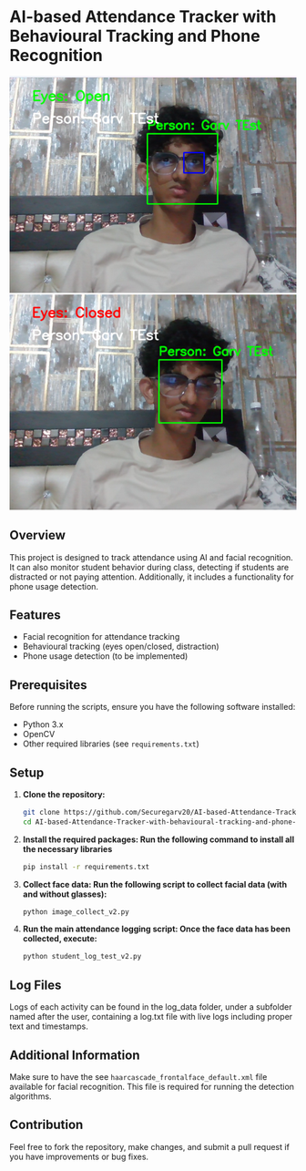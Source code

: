 ﻿# AI-based Attendance Tracker with Behavioural Tracking and Phone Recognition

![Face Rec Eye Open Photo](test1.png)
![Face RecnEye Close Photo](test2.png)

## Overview
This project is designed to track attendance using AI and facial recognition. It can also monitor student behavior during class, detecting if students are distracted or not paying attention. Additionally, it includes a functionality for phone usage detection.

## Features
- Facial recognition for attendance tracking
- Behavioural tracking (eyes open/closed, distraction)
- Phone usage detection (to be implemented)

## Prerequisites
Before running the scripts, ensure you have the following software installed:
- Python 3.x
- OpenCV
- Other required libraries (see `requirements.txt`)

## Setup
1. **Clone the repository:**
   ```bash
   git clone https://github.com/Securegarv20/AI-based-Attendance-Tracker-with-behavioural-tracking-and-phone-recognition.git
   cd AI-based-Attendance-Tracker-with-behavioural-tracking-and-phone-recognition
2. **Install the required packages: Run the following command to install all the necessary libraries**
   ```bash
   pip install -r requirements.txt

3. **Collect face data: Run the following script to collect facial data (with and without glasses):**
   ```bash
   python image_collect_v2.py

4. **Run the main attendance logging script: Once the face data has been collected, execute:**
   ```bash
   python student_log_test_v2.py

## Log Files
Logs of each activity can be found in the log_data folder, under a subfolder named after the user, containing a log.txt file with live logs including proper text and timestamps.

## Additional Information
Make sure to have the see `haarcascade_frontalface_default.xml` file available for facial recognition. This file is required for running the detection algorithms.

## Contribution
Feel free to fork the repository, make changes, and submit a pull request if you have improvements or bug fixes.

